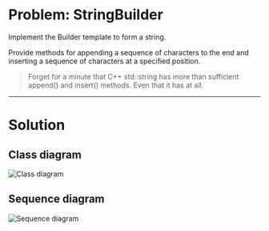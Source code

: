 # Problem: StringBuilder
Implement the Builder template to form a string.

Provide methods for appending a sequence of characters to the end and inserting a sequence of characters at a specified position.

> Forget for a minute that C++ std::string has more than sufficient append() and insert() methods. Even that it has <string> at all.

---
# Solution
## Class diagram
![Class diagram](./docs/1.svg)
## Sequence diagram
![Sequence diagram](./docs/2.svg)